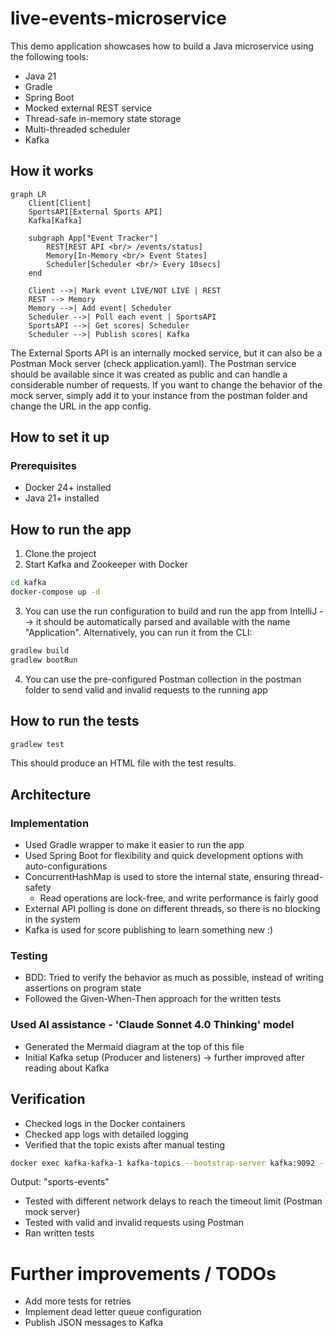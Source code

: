 # live-events-microservice

This demo application showcases how to build a Java microservice using the following tools:
- Java 21
- Gradle
- Spring Boot
- Mocked external REST service
- Thread-safe in-memory state storage
- Multi-threaded scheduler
- Kafka

## How it works

```mermaid
graph LR
    Client[Client]
    SportsAPI[External Sports API]
    Kafka[Kafka]

    subgraph App["Event Tracker"]
        REST[REST API <br/> /events/status]
        Memory[In-Memory <br/> Event States]
        Scheduler[Scheduler <br/> Every 10secs]
    end

    Client -->| Mark event LIVE/NOT LIVE | REST
    REST --> Memory
    Memory -->| Add event| Scheduler
    Scheduler -->| Poll each event | SportsAPI
    SportsAPI -->| Get scores| Scheduler
    Scheduler -->| Publish scores| Kafka
```

The External Sports API is an internally mocked service, but it can also be a Postman Mock server (check application.yaml).
The Postman service should be available since it was created as public and can handle a considerable number of requests.
If you want to change the behavior of the mock server, simply add it to your instance from the postman folder and change the URL in the app config.

## How to set it up
### Prerequisites
- Docker 24+ installed
- Java 21+ installed

## How to run the app
1. Clone the project
2. Start Kafka and Zookeeper with Docker
```bash
cd kafka
docker-compose up -d
```
3. You can use the run configuration to build and run the app from IntelliJ --> it should be automatically parsed and available with the name "Application".
   Alternatively, you can run it from the CLI:
```bash
gradlew build
gradlew bootRun
```
4. You can use the pre-configured Postman collection in the postman folder to send valid and invalid requests to the running app

## How to run the tests
```bash
gradlew test
```
This should produce an HTML file with the test results.

## Architecture
### Implementation
- Used Gradle wrapper to make it easier to run the app
- Used Spring Boot for flexibility and quick development options with auto-configurations
- ConcurrentHashMap is used to store the internal state, ensuring thread-safety
    - Read operations are lock-free, and write performance is fairly good
- External API polling is done on different threads, so there is no blocking in the system
- Kafka is used for score publishing to learn something new :)

### Testing
- BDD: Tried to verify the behavior as much as possible, instead of writing assertions on program state
- Followed the Given-When-Then approach for the written tests

### Used AI assistance - 'Claude Sonnet 4.0 Thinking' model
- Generated the Mermaid diagram at the top of this file
- Initial Kafka setup (Producer and listeners) -> further improved after reading about Kafka

## Verification
- Checked logs in the Docker containers
- Checked app logs with detailed logging
- Verified that the topic exists after manual testing
```bash
docker exec kafka-kafka-1 kafka-topics --bootstrap-server kafka:9092 --list
```
Output: "sports-events"
- Tested with different network delays to reach the timeout limit (Postman mock server)
- Tested with valid and invalid requests using Postman
- Ran written tests

# Further improvements / TODOs
- Add more tests for retries
- Implement dead letter queue configuration
- Publish JSON messages to Kafka